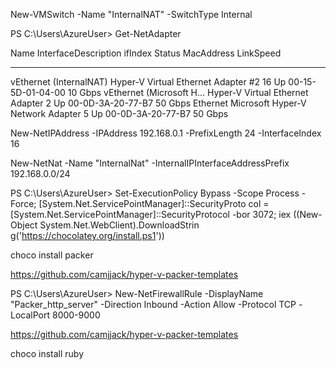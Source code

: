 New-VMSwitch -Name "InternalNAT" -SwitchType Internal

PS C:\Users\AzureUser> Get-NetAdapter

Name                      InterfaceDescription                    ifIndex Status       MacAddress             LinkSpeed
----                      --------------------                    ------- ------       ----------             ---------
vEthernet (InternalNAT)   Hyper-V Virtual Ethernet Adapter #2          16 Up           00-15-5D-01-04-00        10 Gbps
vEthernet (Microsoft H... Hyper-V Virtual Ethernet Adapter              2 Up           00-0D-3A-20-77-B7        50 Gbps
Ethernet                  Microsoft Hyper-V Network Adapter             5 Up           00-0D-3A-20-77-B7        50 Gbps


New-NetIPAddress -IPAddress 192.168.0.1 -PrefixLength 24 -InterfaceIndex 16

New-NetNat -Name "InternalNat" -InternalIPInterfaceAddressPrefix 192.168.0.0/24

PS C:\Users\AzureUser> Set-ExecutionPolicy Bypass -Scope Process -Force; [System.Net.ServicePointManager]::SecurityProto
col = [System.Net.ServicePointManager]::SecurityProtocol -bor 3072; iex ((New-Object System.Net.WebClient).DownloadStrin
g('https://chocolatey.org/install.ps1'))

choco install packer

https://github.com/camjjack/hyper-v-packer-templates

PS C:\Users\AzureUser> New-NetFirewallRule -DisplayName "Packer_http_server" -Direction Inbound -Action Allow -Protocol
TCP -LocalPort 8000-9000


https://github.com/camjjack/hyper-v-packer-templates

choco install ruby
